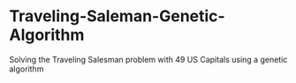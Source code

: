# Traveling-Saleman-Genetic-Algorithm
Solving the Traveling Salesman problem with 49 US Capitals using a genetic algorithm
